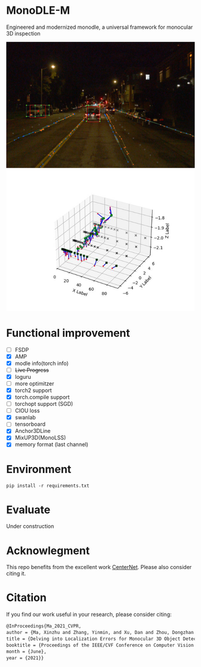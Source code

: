 # MonoDLE-M

Engineered and modernized monodle, a universal framework for monocular 3D inspection

![1727405243119](image/README/1727405243119.png)![1727405271922](image/README/1727405271922.png)

# Functional improvement

* [ ] FSDP
* [X] AMP
* [X] modle info(torch info)
* [ ] ~~Live Progress~~
* [X] loguru
* [ ] more optimitzer
* [X] torch2 support
* [X] torch.compile support
* [ ] torchopt support (SGD)
* [ ] CIOU loss
* [X] swanlab
* [ ] tensorboard
* [X] Anchor3DLine
* [X] MixUP3D(MonoLSS)
* [X] memory format (last channel)

# Environment

```
pip install -r requirements.txt
```

# Evaluate

Under construction

# Acknowlegment

This repo benefits from the excellent work [CenterNet](https://github.com/xingyizhou/CenterNet). Please also consider citing it.

# Citation

If you find our work useful in your research, please consider citing:

```latex
@InProceedings{Ma_2021_CVPR,
author = {Ma, Xinzhu and Zhang, Yinmin, and Xu, Dan and Zhou, Dongzhan and Yi, Shuai and Li, Haojie and Ouyang, Wanli},
title = {Delving into Localization Errors for Monocular 3D Object Detection},
booktitle = {Proceedings of the IEEE/CVF Conference on Computer Vision and Pattern Recognition (CVPR)},
month = {June},
year = {2021}}
```
